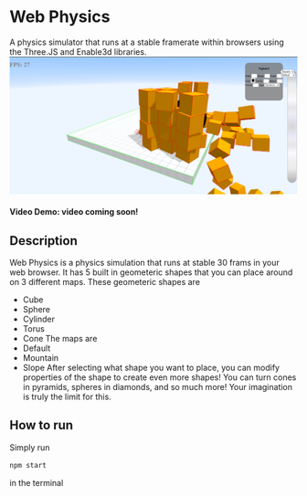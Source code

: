 # Web Physics
A physics simulator that runs at a stable framerate within browsers using the Three.JS and Enable3d libraries.
![Screenshot](https://github.com/Mipppy/enable3d-physics-examples/blob/master/screenshot.png)

#### Video Demo:  video coming soon!

## Description
Web Physics is a physics simulation that runs at stable 30 frams in your web browser.  It has 5 built in geometeric shapes that you can place around on 3 different maps.  These geometeric shapes are
- Cube
- Sphere
- Cylinder
- Torus
- Cone
The maps are
- Default
- Mountain
- Slope
After selecting what shape you want to place, you can modify properties of the shape to create even more shapes!  You can turn cones in pyramids, spheres in diamonds, and so much more!  Your imagination is truly the limit for this.  

## How to run
Simply run
```bash
npm start
```
in the terminal
